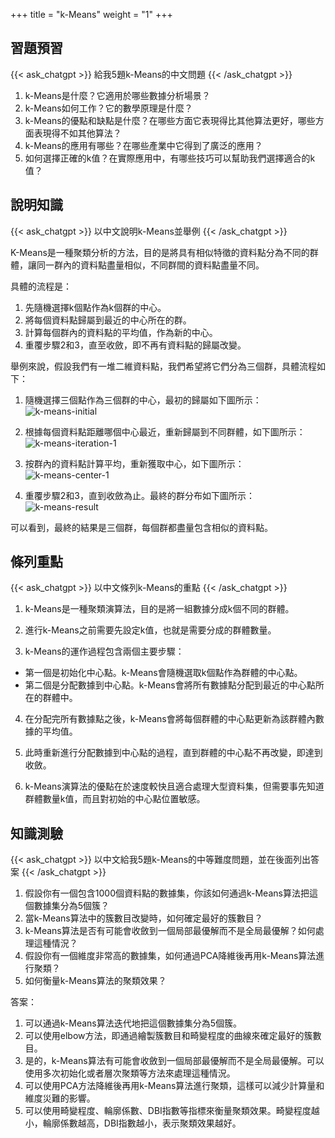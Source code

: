 +++
title = "k-Means"
weight = "1"
+++
## 習題預習
{{< ask_chatgpt >}}
給我5題k-Means的中文問題
{{< /ask_chatgpt >}}

1. k-Means是什麼？它適用於哪些數據分析場景？
2. k-Means如何工作？它的數學原理是什麼？
3. k-Means的優點和缺點是什麼？在哪些方面它表現得比其他算法更好，哪些方面表現得不如其他算法？
4. k-Means的應用有哪些？在哪些產業中它得到了廣泛的應用？
5. 如何選擇正確的k值？在實際應用中，有哪些技巧可以幫助我們選擇適合的k值？   

## 說明知識
{{< ask_chatgpt >}}
以中文說明k-Means並舉例
{{< /ask_chatgpt >}}

K-Means是一種聚類分析的方法，目的是將具有相似特徵的資料點分為不同的群體，讓同一群內的資料點盡量相似，不同群間的資料點盡量不同。

具體的流程是：
1. 先隨機選擇k個點作為k個群的中心。
2. 將每個資料點歸屬到最近的中心所在的群。
3. 計算每個群內的資料點的平均值，作為新的中心。
4. 重覆步驟2和3，直至收斂，即不再有資料點的歸屬改變。

舉例來說，假設我們有一堆二維資料點，我們希望將它們分為三個群，具體流程如下：
1. 隨機選擇三個點作為三個群的中心，最初的歸屬如下圖所示：
![k-means-initial](https://i.imgur.com/lhIvUBz.png)

2. 根據每個資料點距離哪個中心最近，重新歸屬到不同群體，如下圖所示：
![k-means-iteration-1](https://i.imgur.com/1N4JPgu.png)

3. 按群內的資料點計算平均，重新獲取中心，如下圖所示：
![k-means-center-1](https://i.imgur.com/gd0KuY7.png)

4. 重覆步驟2和3，直到收斂為止。最終的群分布如下圖所示：
![k-means-result](https://i.imgur.com/XsLyXzf.png)

可以看到，最終的結果是三個群，每個群都盡量包含相似的資料點。   

## 條列重點
{{< ask_chatgpt >}}
以中文條列k-Means的重點
{{< /ask_chatgpt >}}

1. k-Means是一種聚類演算法，目的是將一組數據分成k個不同的群體。

2. 進行k-Means之前需要先設定k值，也就是需要分成的群體數量。

3. k-Means的運作過程包含兩個主要步驟：

- 第一個是初始化中心點。k-Means會隨機選取k個點作為群體的中心點。
- 第二個是分配數據到中心點。k-Means會將所有數據點分配到最近的中心點所在的群體中。

4. 在分配完所有數據點之後，k-Means會將每個群體的中心點更新為該群體內數據的平均值。

5. 此時重新進行分配數據到中心點的過程，直到群體的中心點不再改變，即達到收斂。

6. k-Means演算法的優點在於速度較快且適合處理大型資料集，但需要事先知道群體數量k值，而且對初始的中心點位置敏感。   

## 知識測驗
{{< ask_chatgpt >}}
以中文給我5題k-Means的中等難度問題，並在後面列出答案
{{< /ask_chatgpt >}}

1. 假設你有一個包含1000個資料點的數據集，你該如何通過k-Means算法把這個數據集分為5個簇？ 
2. 當k-Means算法中的簇數目改變時，如何確定最好的簇數目？ 
3. k-Means算法是否有可能會收斂到一個局部最優解而不是全局最優解？如何處理這種情況？ 
4. 假設你有一個維度非常高的數據集，如何通過PCA降維後再用k-Means算法進行聚類？ 
5. 如何衡量k-Means算法的聚類效果？ 

答案：

1. 可以通過k-Means算法迭代地把這個數據集分為5個簇。 
2. 可以使用elbow方法，即通過繪製簇數目和畸變程度的曲線來確定最好的簇數目。 
3. 是的，k-Means算法有可能會收斂到一個局部最優解而不是全局最優解。可以使用多次初始化或者層次聚類等方法來處理這種情況。 
4. 可以使用PCA方法降維後再用k-Means算法進行聚類，這樣可以減少計算量和維度災難的影響。 
5. 可以使用畸變程度、輪廓係數、DBI指數等指標來衡量聚類效果。畸變程度越小，輪廓係數越高，DBI指數越小，表示聚類效果越好。   

